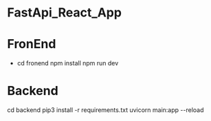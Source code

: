 # FastApi_React_App

# FronEnd

* cd fronend
npm install
npm run dev

# Backend

cd backend
pip3 install -r requirements.txt
uvicorn main:app --reload



